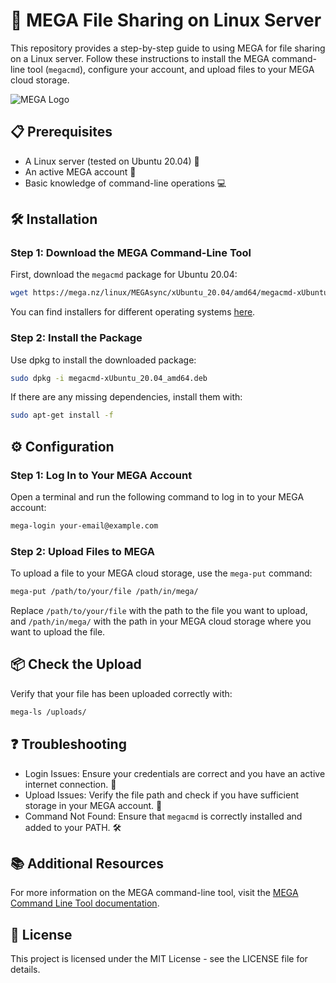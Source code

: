 # 🚀 MEGA File Sharing on Linux Server

This repository provides a step-by-step guide to using MEGA for file sharing on a Linux server. Follow these instructions to install the MEGA command-line tool (`megacmd`), configure your account, and upload files to your MEGA cloud storage.

![MEGA Logo](https://upload.wikimedia.org/wikipedia/commons/2/29/MEGA_logo.png)

## 📋 Prerequisites

- A Linux server (tested on Ubuntu 20.04) 🐧
- An active MEGA account 📧
- Basic knowledge of command-line operations 💻

## 🛠 Installation

### Step 1: Download the MEGA Command-Line Tool

First, download the `megacmd` package for Ubuntu 20.04:

```sh
wget https://mega.nz/linux/MEGAsync/xUbuntu_20.04/amd64/megacmd-xUbuntu_20.04_amd64.deb
```

You can find installers for different operating systems [here](https://mega.nz/linux/MEGAsync/).


### Step 2: Install the Package

Use dpkg to install the downloaded package:

```sh
sudo dpkg -i megacmd-xUbuntu_20.04_amd64.deb
```

If there are any missing dependencies, install them with:

```sh
sudo apt-get install -f
```

## ⚙️ Configuration

### Step 1: Log In to Your MEGA Account

Open a terminal and run the following command to log in to your MEGA account:

```sh
mega-login your-email@example.com
```

### Step 2: Upload Files to MEGA

To upload a file to your MEGA cloud storage, use the `mega-put` command:

```sh
mega-put /path/to/your/file /path/in/mega/
```

Replace `/path/to/your/file` with the path to the file you want to upload, and `/path/in/mega/` with the path in your MEGA cloud storage where you want to upload the file.

## 📦 Check the Upload

Verify that your file has been uploaded correctly with:

```sh
mega-ls /uploads/
```

## ❓ Troubleshooting

- Login Issues: Ensure your credentials are correct and you have an active internet connection. 🔌
- Upload Issues: Verify the file path and check if you have sufficient storage in your MEGA account. 📂
- Command Not Found: Ensure that `megacmd` is correctly installed and added to your PATH. 🛠

## 📚 Additional Resources

For more information on the MEGA command-line tool, visit the [MEGA Command Line Tool documentation](https://mega.nz/cmd).

## 📄 License

This project is licensed under the MIT License - see the LICENSE file for details.
